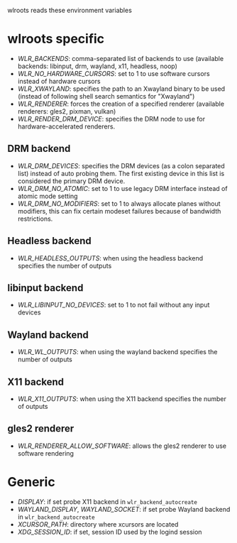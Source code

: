 wlroots reads these environment variables

# wlroots specific

* *WLR_BACKENDS*: comma-separated list of backends to use (available backends:
  libinput, drm, wayland, x11, headless, noop)
* *WLR_NO_HARDWARE_CURSORS*: set to 1 to use software cursors instead of
  hardware cursors
* *WLR_XWAYLAND*: specifies the path to an Xwayland binary to be used (instead
  of following shell search semantics for "Xwayland")
* *WLR_RENDERER*: forces the creation of a specified renderer (available
  renderers: gles2, pixman, vulkan)
* *WLR_RENDER_DRM_DEVICE*: specifies the DRM node to use for
  hardware-accelerated renderers.

## DRM backend

* *WLR_DRM_DEVICES*: specifies the DRM devices (as a colon separated list)
  instead of auto probing them. The first existing device in this list is
  considered the primary DRM device.
* *WLR_DRM_NO_ATOMIC*: set to 1 to use legacy DRM interface instead of atomic
  mode setting
* *WLR_DRM_NO_MODIFIERS*: set to 1 to always allocate planes without modifiers,
  this can fix certain modeset failures because of bandwidth restrictions.

## Headless backend

* *WLR_HEADLESS_OUTPUTS*: when using the headless backend specifies the number
  of outputs

## libinput backend

* *WLR_LIBINPUT_NO_DEVICES*: set to 1 to not fail without any input devices

## Wayland backend

* *WLR_WL_OUTPUTS*: when using the wayland backend specifies the number of outputs

## X11 backend

* *WLR_X11_OUTPUTS*: when using the X11 backend specifies the number of outputs

## gles2 renderer

* *WLR_RENDERER_ALLOW_SOFTWARE*: allows the gles2 renderer to use software
  rendering

# Generic

* *DISPLAY*: if set probe X11 backend in `wlr_backend_autocreate`
* *WAYLAND_DISPLAY*, *WAYLAND_SOCKET*: if set probe Wayland backend in
  `wlr_backend_autocreate`
* *XCURSOR_PATH*: directory where xcursors are located
* *XDG_SESSION_ID*: if set, session ID used by the logind session

